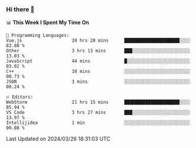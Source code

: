### Hi there 👋

<!--
**asdf12303116/asdf12303116** is a ✨ _special_ ✨ repository because its `README.md` (this file) appears on your GitHub profile.

Here are some ideas to get you started:

- 🔭 I’m currently working on ...
- 🌱 I’m currently learning ...
- 👯 I’m looking to collaborate on ...
- 🤔 I’m looking for help with ...
- 💬 Ask me about ...
- 📫 How to reach me: ...
- 😄 Pronouns: ...
- ⚡ Fun fact: ...
-->

<!--START_SECTION:waka-->
📊 **This Week I Spent My Time On** 

```text
💬 Programming Languages: 
Vue.js                   20 hrs 28 mins      █████████████████████░░░░   82.80 % 
Other                    3 hrs 13 mins       ███░░░░░░░░░░░░░░░░░░░░░░   13.03 % 
JavaScript               44 mins             █░░░░░░░░░░░░░░░░░░░░░░░░   03.02 % 
C++                      10 mins             ░░░░░░░░░░░░░░░░░░░░░░░░░   00.73 % 
JSON                     3 mins              ░░░░░░░░░░░░░░░░░░░░░░░░░   00.24 % 

🔥 Editors: 
WebStorm                 21 hrs 15 mins      █████████████████████░░░░   85.94 % 
VS Code                  3 hrs 27 mins       ███░░░░░░░░░░░░░░░░░░░░░░   13.97 % 
Intellijidea             1 min               ░░░░░░░░░░░░░░░░░░░░░░░░░   00.08 % 
```


 Last Updated on 2024/03/26 18:31:03 UTC
<!--END_SECTION:waka-->
